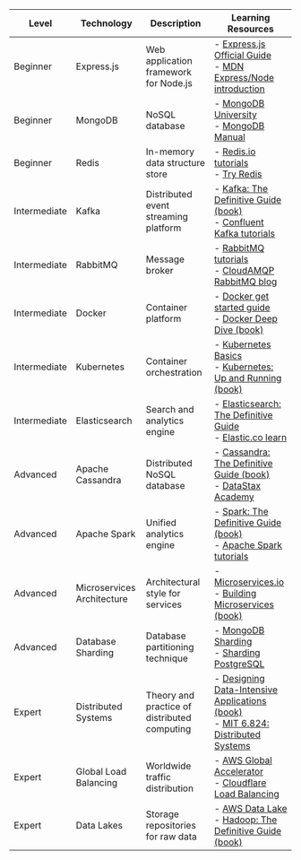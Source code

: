 
| Level        | Technology                 | Description                                  | Learning Resources                                                                                                                                                                                                          |
| ------------ | -------------------------- | -------------------------------------------- | --------------------------------------------------------------------------------------------------------------------------------------------------------------------------------------------------------------------------- |
| Beginner     | Express.js                 | Web application framework for Node.js        | - [Express.js Official Guide](https://expressjs.com/en/guide/routing.html)<br>- [MDN Express/Node introduction](https://developer.mozilla.org/en-US/docs/Learn/Server-side/Express_Nodejs/Introduction)                     |
| Beginner     | MongoDB                    | NoSQL database                               | - [MongoDB University](https://university.mongodb.com/)<br>- [MongoDB Manual](https://docs.mongodb.com/manual/)                                                                                                             |
| Beginner     | Redis                      | In-memory data structure store               | - [Redis.io tutorials](https://redis.io/topics/tutorials)<br>- [Try Redis](https://try.redis.io/)                                                                                                                           |
| Intermediate | Kafka                      | Distributed event streaming platform         | - [Kafka: The Definitive Guide (book)](https://www.confluent.io/resources/kafka-the-definitive-guide/)<br>- [Confluent Kafka tutorials](https://kafka.apache.org/documentation/#gettingStarted)                             |
| Intermediate | RabbitMQ                   | Message broker                               | - [RabbitMQ tutorials](https://www.rabbitmq.com/getstarted.html)<br>- [CloudAMQP RabbitMQ blog](https://www.cloudamqp.com/blog/index.html)                                                                                  |
| Intermediate | Docker                     | Container platform                           | - [Docker get started guide](https://docs.docker.com/get-started/)<br>- [Docker Deep Dive (book)](https://www.amazon.com/Docker-Deep-Dive-Nigel-Poulton/dp/1521822808)                                                      |
| Intermediate | Kubernetes                 | Container orchestration                      | - [Kubernetes Basics](https://kubernetes.io/docs/tutorials/kubernetes-basics/)<br>- [Kubernetes: Up and Running (book)](https://www.amazon.com/Kubernetes-Running-Dive-Future-Infrastructure/dp/1492046531)                 |
| Intermediate | Elasticsearch              | Search and analytics engine                  | - [Elasticsearch: The Definitive Guide](https://www.elastic.co/guide/en/elasticsearch/guide/current/index.html)<br>- [Elastic.co learn](https://www.elastic.co/learn)                                                       |
| Advanced     | Apache Cassandra           | Distributed NoSQL database                   | - [Cassandra: The Definitive Guide (book)](https://www.amazon.com/Cassandra-Definitive-Guide-Distributed-Scale/dp/1491933666)<br>- [DataStax Academy](https://academy.datastax.com/)                                        |
| Advanced     | Apache Spark               | Unified analytics engine                     | - [Spark: The Definitive Guide (book)](https://www.amazon.com/Spark-Definitive-Guide-Processing-Simple/dp/1491912219)<br>- [Apache Spark tutorials](https://spark.apache.org/docs/latest/tutorials.html)                    |
| Advanced     | Microservices Architecture | Architectural style for services             | - [Microservices.io](https://microservices.io/)<br>- [Building Microservices (book)](https://www.amazon.com/Building-Microservices-Designing-Fine-Grained-Systems/dp/1491950358)                                            |
| Advanced     | Database Sharding          | Database partitioning technique              | - [MongoDB Sharding](https://docs.mongodb.com/manual/sharding/)<br>- [Sharding PostgreSQL](https://www.digitalocean.com/community/tutorials/understanding-database-sharding)                                                |
| Expert       | Distributed Systems        | Theory and practice of distributed computing | - [Designing Data-Intensive Applications (book)](https://www.amazon.com/Designing-Data-Intensive-Applications-Reliable-Maintainable/dp/1449373321)<br>- [MIT 6.824: Distributed Systems](https://pdos.csail.mit.edu/6.824/) |
| Expert       | Global Load Balancing      | Worldwide traffic distribution               | - [AWS Global Accelerator](https://aws.amazon.com/global-accelerator/)<br>- [Cloudflare Load Balancing](https://www.cloudflare.com/load-balancing/)                                                                         |
| Expert       | Data Lakes                 | Storage repositories for raw data            | - [AWS Data Lake](https://aws.amazon.com/big-data/datalakes-and-analytics/what-is-a-data-lake/)<br>- [Hadoop: The Definitive Guide (book)](https://www.amazon.com/Hadoop-Definitive-Guide-Tom-White/dp/1491901632)          |
